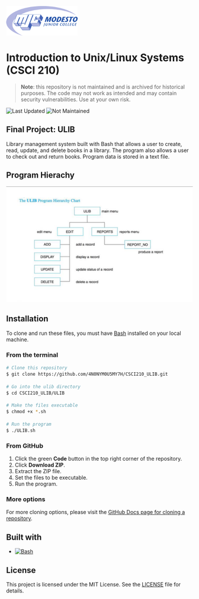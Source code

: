 <picture>
  <source
    srcset=".github/mjc_logo_reverse.svg"
    media="(prefers-color-scheme: dark)"
  />
  <source
    srcset=".github/mjc_logo.svg"
    media="(prefers-color-scheme: light), (prefers-color-scheme: no-preference)"
  />
  <img src=".github/mjc_logo.svg" alt="Modesto Junior College logo." height="80px" />

</picture>

# Introduction to Unix/Linux Systems (CSCI 210)
> **Note**: this repository is not maintained and is archived for historical purposes. The code may not work as intended and may contain security vulnerabilities. Use at your own risk.

![Last Updated](https://img.shields.io/badge/April_2018-critical?label=Last%20Updated&style=flat-square)
![Not Maintained](https://img.shields.io/badge/Not_Maintained-critical?label=Status&style=flat-square) 

## Final Project: ULIB
Library management system built with Bash that allows a user to create, read, update, and delete books in a library. The program also allows a user to check out and return books. Program data is stored in a text file.

## Program Hierachy
![Program Hierachy](notes/ulib_program.png)

## Installation
To clone and run these files, you must have [Bash](https://www.gnu.org/software/bash/) installed on your local machine.

### From the terminal
```bash
# Clone this repository
$ git clone https://github.com/4N0NYM0U5MY7H/CSCI210_ULIB.git

# Go into the ulib directory
$ cd CSCI210_ULIB/ULIB

# Make the files executable
$ chmod +x *.sh

# Run the program
$ ./ULIB.sh
```

### From GitHub
1. Click the green **Code** button in the top right corner of the repository.
2. Click **Download ZIP**.
3. Extract the ZIP file.
4. Set the files to be executable.
5. Run the program.

### More options
For more cloning options, please visit the [GitHub Docs page for cloning a repository](https://docs.github.com/en/github/creating-cloning-and-archiving-repositories/cloning-a-repository).

## Built with
- [![Bash](https://img.shields.io/badge/GNU_Bash-v4.4.20-4EAA25?labelColor=141414&logo=gnu-bash&style=flat-square)](https://www.gnu.org/software/bash/)

## License
This project is licensed under the MIT License. See the [LICENSE](LICENSE) file for details.

